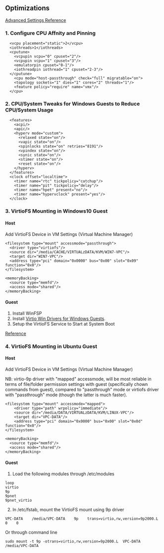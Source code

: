 ## Optimizations

[Advanced Settings Reference](https://github.com/avarghesein/-NIX/blob/main/Lubuntu%2020.04/Virtualization/Qemu-KVM/Performance%20Optimization%20-%20Qemu-KVM%20Guests.md)

  ### 1. Configure CPU Affnity and Pinning

      <vcpu placement="static">2</vcpu>
      <iothreads>1</iothreads>
      <cputune>
        <vcpupin vcpu="0" cpuset="2"/>
        <vcpupin vcpu="1" cpuset="3"/>
        <emulatorpin cpuset="0-1"/>
        <iothreadpin iothread="1" cpuset="2-3"/>
      </cputune>
        <cpu mode="host-passthrough" check="full" migratable="on">
        <topology sockets="1" dies="1" cores="2" threads="1"/>
        <feature policy="require" name="vmx"/>
      </cpu>


  ### 2. CPU/System Tweaks for Windows Guests to Reduce CPU/System Usage

      <features>
        <acpi/>
        <apic/>
        <hyperv mode="custom">
          <relaxed state="on"/>
          <vapic state="on"/>
          <spinlocks state="on" retries="8191"/>
          <vpindex state="on"/>
          <synic state="on"/>
          <stimer state="on"/>
          <reset state="on"/>
        </hyperv>
      </features>
      <clock offset="localtime">
        <timer name="rtc" tickpolicy="catchup"/>
        <timer name="pit" tickpolicy="delay"/>
        <timer name="hpet" present="no"/>
        <timer name="hypervclock" present="yes"/>
      </clock>
  
  ### 3. VirtioFS Mounting in Windows10 Guest

  #### Host
  Add VirtioFS Device in VM Settings (Virtual Machine Manager)

    <filesystem type="mount" accessmode="passthrough">
      <driver type="virtiofs"/>
      <source dir="/media/CACHE/VIRTUALzDATA/KVM/WIN7-VPC"/>
      <target dir="WIN7-VPC"/>
      <address type="pci" domain="0x0000" bus="0x00" slot="0x09" function="0x0"/>
    </filesystem>
    
    <memoryBacking>
      <source type="memfd"/>
      <access mode="shared"/>
    </memoryBacking>

  #### Guest
  1. Install WinFSP
  2. Install [Virtio Win Drivers for Windows Guests](https://fedorapeople.org/groups/virt/virtio-win/direct-downloads/stable-virtio/virtio-win.iso).
  3. Setup the VirtioFS Service to Start at System Boot
     
  [Reference](https://virtio-fs.gitlab.io/howto-windows.html)


 ### 4. VirtioFS Mounting in Ubuntu Guest

  #### Host
  Add VirtioFS Device in VM Settings (Virtual Machine Manager)
  
  NB: virtio-9p driver with "mapped" accessmode, will be most reliable in terms of file/folder permission settings with guest
  (specifically chown commands from guest), compared to "passthrough" mode or virtiofs driver with "passthrough" mode (though 
  the latter is much faster).

    <filesystem type="mount" accessmode="mapped">
        <driver type="path" wrpolicy="immediate"/>
        <source dir="/media/DATA/VIRTUALzDATA/KVM/LINUX-VPC"/>
        <target dir="VPC-DATA"/>
        <address type="pci" domain="0x0000" bus="0x00" slot="0x0d" function="0x0"/>
    </filesystem>
    
    <memoryBacking>
      <source type="memfd"/>
      <access mode="shared"/>
    </memoryBacking>

  #### Guest
  1. Load the following modules through /etc/modules

    loop
    virtio
    9p
    9pnet
    9pnet_virtio
     
  2. In /etc/fstab, mount the VirtioFS mount using 9p driver

    VPC-DATA    /media/VPC-DATA    9p    trans=virtio,rw,version=9p2000.L    0    0

  Or through command line

    sudo mount -t 9p -otrans=virtio,rw,version=9p2000.L  VPC-DATA /media/VPC-DATA

  
